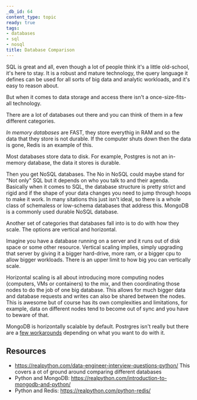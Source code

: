 ```yaml
---
_db_id: 64
content_type: topic
ready: true
tags:
- databases
- sql
- nosql
title: Database Comparison
---
```


SQL is great and all, even though a lot of people think it's a little old-school, it's here to stay. It is a robust and mature technology, the query language it defines can be used for all sorts of big data and analytic workloads, and it's easy to reason about.

But when it comes to data storage and access there isn't a once-size-fits-all technology.

There are a lot of databases out there and you can think of them in a few different categories.

_In memory databases_ are FAST, they store everythig in RAM and so the data that they store is not durable. If the computer shuts down then the data is gone, Redis is an example of this.

Most databases store data to disk. For example, Postgres is not an in-memory database, the data it stores is durable.

Then you get NoSQL databases. The No in NoSQL could maybe stand for "Not only" SQL but it depends on who you talk to and their agenda. Basically when it comes to SQL, the database structure is pretty strict and rigid and if the shape of your data changes you need to jump through hoops to make it work. In many sitations this just isn't ideal, so there is a whole class of schemaless or low-schema databases that address this. MongoDB is a commonly used durable NoSQL database.

Another set of categories that databases fall into is to do with how they scale. The options are vertical and horizontal.

Imagine you have a database running on a server and it runs out of disk space or some other resource. Vertical scaling implies, simply upgrading that server by giving it a bigger hard-drive, more ram, or a bigger cpu to allow bigger workloads. There is an upper limit to how big you can vertically scale.

Horizontal scaling is all about introducing more computing nodes (computers, VMs or containers) to the mix, and then coordinating those nodes to do the job of one big database. This allows for much bigger data and database requests and writes can also be shared between the nodes. This is awesome but of course has its own complexities and limitations, for example, data on different nodes tend to become out of sync and you have to beware of that.

MongoDB is horizontally scalable by default. Postrgres isn't really but there are a [few workarounds](https://stackoverflow.com/questions/34831086/scaling-postgres-horizontally) depending on what you want to do with it.

## Resources

- https://realpython.com/data-engineer-interview-questions-python/ This covers a ot of ground around comparing different databases
- Python and MongoDB: https://realpython.com/introduction-to-mongodb-and-python/
- Python and Redis: https://realpython.com/python-redis/
